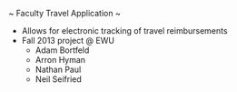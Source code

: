 ~ Faculty Travel Application ~
- Allows for electronic tracking of travel reimbursements
- Fall 2013 project @ EWU
  -  Adam Bortfeld
  -   Arron Hyman
  -   Nathan Paul
  -   Neil Seifried
